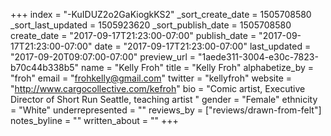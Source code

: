 +++
index = "-KuIDUZ2o2GaKiogkKS2"
_sort_create_date = 1505708580
_sort_last_updated = 1505923620
_sort_publish_date = 1505708580
create_date = "2017-09-17T21:23:00-07:00"
publish_date = "2017-09-17T21:23:00-07:00"
date = "2017-09-17T21:23:00-07:00"
last_updated = "2017-09-20T09:07:00-07:00"
preview_url = "1aede311-3004-e30c-7823-b70c44b338b5"
name = "Kelly Froh"
title = "Kelly Froh"
alphabetize_by = "froh"
email = "frohkelly@gmail.com"
twitter = "kellyfroh"
website = "http://www.cargocollective.com/kefroh"
bio = "Comic artist, Executive Director of Short Run Seattle, teaching artist "
gender = "Female"
ethnicity = "White"
underrepresented = ""
reviews_by = ["reviews/drawn-from-felt"]
notes_byline = ""
written_about = ""
+++

